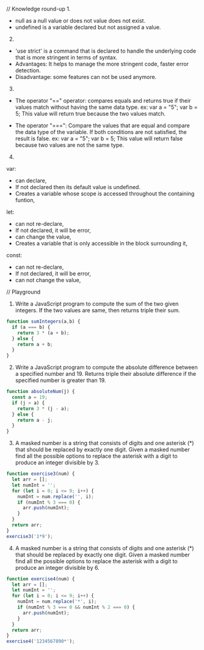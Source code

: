 // Knowledge round-up 
1.
- null as a null value or does not value does not exist.
- undefined is a variable declared but not assigned a value.

2.
- 'use strict' is a command that is declared to handle the underlying code that is more stringent in terms of   syntax.
- Advantages: It helps to manage the more stringent code, faster error detection.
- Disadvantage: some features can not be used anymore.

3.
- The operator "==" operator: compares equals and returns true if their values match without having the same data type.
  ex: var a = "5";
      var b = 5;
      This value will return true because the two values match.

- The operator "===": Compare the values that are equal and compare the data type of the variable. If both conditions are not satisfied, the result is false.
  ex: var a = "5";
      var b = 5;
      This value will return false because two values are not the same type.

4.
var:
  - can declare,
  - If not declared then its default value is undefined.
  - Creates a variable whose scope is accessed throughout the containing funtion,

let:
  - can not re-declare,
  - If not declared, it will be error,
  - can change the value,
  - Creates a variable that is only accessible in the block surrounding it,

const:
  - can not re-declare,
  - If not declared, it will be error,
  - can not change the value,

// Playground
1. Write a JavaScript program to compute the sum of the two given integers. If the two values are same, then returns triple their sum.

```javascript
function sumIntegers(a,b) {
  if (a === b) {
    return 3 * (a + b);
  } else {
    return a + b;
  }
}
```

2. Write a JavaScript program to compute the absolute difference between a specified number and 19. Returns triple their absolute difference if the specified number is greater than 19.

```javascript
function absoluteNum(j) {
  const a = 19;
  if (j > a) {
    return 3 * (j - a);
  } else {
    return a - j;
  }
}
```

3. A masked number is a string that consists of digits and one asterisk (*) that should be replaced by exactly one digit. Given a masked number find all the possible options to replace the asterisk with a digit to produce an integer divisible by 3.

```javascript
function exercise3(num) {
  let arr = [];
  let numInt = '';
  for (let i = 0; i <= 9; i++) {
    numInt = num.replace('', i);
    if (numInt % 3 === 0) {
      arr.push(numInt);
    }
  }
  return arr;
}
exercise3('1*9');
```

4. A masked number is a string that consists of digits and one asterisk (*) that should be replaced by exactly one digit. Given a masked number find all the possible options to replace the asterisk with a digit to produce an integer divisible by 6.

```javascript
function exercise4(num) {
  let arr = [];
  let numInt = '';
  for (let i = 0; i <= 9; i++) {
    numInt = num.replace('*', i);
    if (numInt % 3 === 0 && numInt % 2 === 0) {
      arr.push(numInt);
    }
  }
  return arr;
}
exercise4('1234567890*');
```
